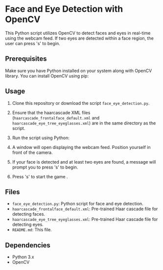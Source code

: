 # Face and Eye Detection with OpenCV

This Python script utilizes OpenCV to detect faces and eyes in real-time using the webcam feed. If two eyes are detected within a face region, the user can press 's' to begin. 

## Prerequisites

Make sure you have Python installed on your system along with OpenCV library. You can install OpenCV using pip:


## Usage

1. Clone this repository or download the script `face_eye_detection.py`.
2. Ensure that the haarcascade XML files (`haarcascade_frontalface_default.xml` and `haarcascade_eye_tree_eyeglasses.xml`) are in the same directory as the script.
3. Run the script using Python:


4. A window will open displaying the webcam feed. Position yourself in front of the camera.
5. If your face is detected and at least two eyes are found, a message will prompt you to press 's' to begin.
6. Press 's' to start the game .

## Files

- `face_eye_detection.py`: Python script for face and eye detection.
- `haarcascade_frontalface_default.xml`: Pre-trained Haar cascade file for detecting faces.
- `haarcascade_eye_tree_eyeglasses.xml`: Pre-trained Haar cascade file for detecting eyes.
- `README.md`: This file.

## Dependencies

- Python 3.x
- OpenCV

